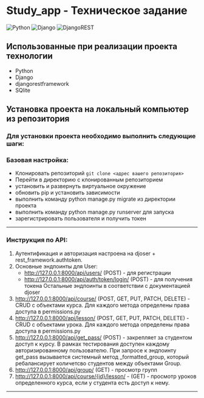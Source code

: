 # Study_app - Техническое задание 

![Python](https://img.shields.io/badge/python-3670A0?style=for-the-badge&logo=python&logoColor=ffdd54)
![Django](https://img.shields.io/badge/django-%23092E20.svg?style=for-the-badge&logo=django&logoColor=white)
![DjangoREST](https://img.shields.io/badge/DJANGO-REST-ff1709?style=for-the-badge&logo=django&logoColor=white&color=ff1709&labelColor=gray)

## Использованные при реализации проекта технологии
 - Python
 - Django
 - djangorestframework
 - SQlite

## Установка проекта на локальный компьютер из репозитория 

### Для установки проекта необходимо выполнить следующие шаги:

### Базовая настройка:
 - Клонировать репозиторий `git clone <адрес вашего репозитория>`
 - Перейти в директорию с клонированным репозиторием
 - установить и развернуть виртуальное окружение
 - обновить pip и установить зависимости
 - выполнить команду python manage.py migrate из директории проекта
 - выполнить команду python manage.py runserver для запуска 
 - зарегистрировать пользователя и получить токен


---

### Инструкция по API:

1. Аутентификация и авторизация настроена на djoser + rest_framework.authtoken.
2. Основные эндпоинты для User:
    * http://127.0.0.1:8000/api/users/ (POST) - для регистрации
    * http://127.0.0.1:8000/api/auth/token/login/ (POST) - для получения токена
    Остальные эндпоинты в соответствии с документацией djoser
3. http://127.0.0.1:8000/api/course/ (POST, GET, PUT, PATCH, DELETE) - CRUD с объектами курса. Для каждого метода определены права доступа в permissions.py
4. http://127.0.0.1:8000/api/lesson/ (POST, GET, PUT, PATCH, DELETE) -CRUD с объектами урока. Для каждого метода определены права доступа в permissions.py
5. http://127.0.0.1:8000/api/get_pass/ (POST) - закрепляет за студентом доступ к курсу. В рамках тестирования доступен каждому авторизированному пользователю.
    При запросе к эндпоинту get_pass вызывается системный метод _formatted_group, который ребалансирует количетсво студентов между объектами Group.
6. http://127.0.0.1:8000/api/group/ (GET) - просмотр групп
7. http://127.0.0.1:8000/api/course/{id}/lesson/ - (GET) - просмотр уроков определенного курса, если у студента есть доступ к нему.
---
